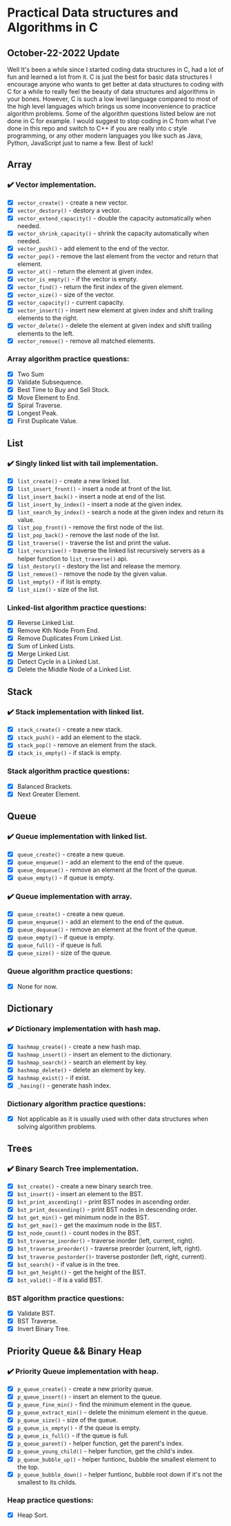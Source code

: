# Practical Data structures and Algorithms in C

## October-22-2022 Update

Well It's been a while since I started coding data structures in C, had a lot of fun and learned a lot from it.
C is just the best for basic data structures I encourage anyone who wants to get better at data structures to 
coding with C for a while to really feel the beauty of data structures and algorithms in your bones. However, C 
is such a low level language compared to most of the high level languages which brings us some inconvenience to 
practice algorithm problems. Some of the algorithm questions listed below are not done in C for example. I would 
suggest to stop coding in C from what I've done in this repo and switch to C++ if you are really into c style 
programming, or any other modern languages you like such as Java, Python, JavaScript just to name a few. Best of luck!

## Array

### :heavy_check_mark: Vector implementation. 

- [x] `vector_create()`          - create a new vector.
- [x] `vector_destory()`         - destory a vector. 
- [x] `vector_extend_capacity()` - double the capacity automatically when needed.
- [x] `vector_shrink_capacity()` - shrink the capacity automatically when needed.
- [x] `vector_push()`            - add element to the end of the vector.
- [x] `vector_pop()`             - remove the last element from the vector and return that element.
- [x] `vector_at()`              - return the element at given index.
- [x] `vector_is_empty()`        - if the vector is empty.
- [x] `vector_find()`            - return the first index of the given element.
- [x] `vector_size()`            - size of the vector.
- [x] `vector_capacity()`        - current capacity.
- [x] `vector_insert()`          - insert new element at given index and shift trailing elements to the right.
- [x] `vector_delete()`          - delete the element at given index and shift trailing elements to the left.
- [x] `vector_remove()`          - remove all matched elements.

### Array algorithm practice questions:

- [x] Two Sum
- [x] Validate Subsequence.
- [x] Best Time to Buy and Sell Stock.
- [x] Move Element to End.
- [x] Spiral Traverse.
- [x] Longest Peak.
- [x] First Duplicate Value.

## List

### :heavy_check_mark: Singly linked list with tail implementation.

- [x] `list_create()`           - create a new linked list.
- [x] `list_insert_front()`     - insert a node at front of the list.
- [x] `list_insert_back()`      - insert a node at end of the list.
- [x] `list_insert_by_index()`  - insert a node at the given index.
- [x] `list_search_by_index()`  - search a node at the given index and return its value.
- [x] `list_pop_front()`        - remove the first node of the list.
- [x] `list_pop_back()`         - remove the last node of the list.
- [x] `list_traverse()`         - traverse the list and print the value.
- [x] `list_recursive()`        - traverse the linked list recursively servers as a helper function to `list_traverse()` api.
- [x] `list_destory()`          - destory the list and release the memory.
- [x] `list_remove()`           - remove the node by the given value.
- [x] `list_empty()`            - if list is empty.
- [x] `list_size()`             - size of the list.

### Linked-list algorithm practice questions: 

- [x] Reverse Linked List.
- [x] Remove Kth Node From End.
- [x] Remove Duplicates From Linked List.
- [x] Sum of Linked Lists.
- [x] Merge Linked List.
- [x] Detect Cycle in a Linked List.
- [x] Delete the Middle Node of a Linked List.

## Stack

### :heavy_check_mark: Stack implementation with linked list.

- [x] `stack_create()`          - create a new stack.
- [x] `stack_push()`            - add an element to the stack.
- [x] `stack_pop()`             - remove an element from the stack.
- [x] `stack_is_empty()`        - if stack is empty.

### Stack algorithm practice questions:

- [x] Balanced Brackets.
- [x] Next Greater Element.

## Queue

### :heavy_check_mark: Queue implementation with linked list.

- [x] `queue_create()`          - create a new queue.
- [x] `queue_enqueue()`         - add an element to the end of the queue.
- [x] `queue_dequeue()`         - remove an element at the front of the queue.
- [x] `queue_empty()`           - if queue is empty.

### :heavy_check_mark: Queue implementation with array.

- [x] `queue_create()`          - create a new queue.
- [x] `queue_enqueue()`         - add an element to the end of the queue.
- [x] `queue_dequeue()`         - remove an element at the front of the queue.
- [x] `queue_empty()`           - if queue is empty.
- [x] `queue_full()`            - if queue is full.
- [x] `queue_size()`            - size of the queue.

### Queue algorithm practice questions:

- [x] None for now. 

## Dictionary

### :heavy_check_mark: Dictionary implementation with hash map.

- [x] `hashmap_create()`        - create a new hash map.
- [x] `hashmap_insert()`        - insert an element to the dictionary.
- [x] `hashmap_search()`        - search an element by key.
- [x] `hashmap_delete()`        - delete an element by key.
- [x] `hashmap_exist()`         - if exist.
- [x] `_hasing()`               - generate hash index.

### Dictionary algorithm practice questions:

- [x] Not applicable as it is usually used with other data structures when solving algorithm problems.

## Trees

### :heavy_check_mark: Binary Search Tree implementation.

- [x] `bst_create()`            - create a new binary search tree.
- [x] `bst_insert()`            - insert an element to the BST.
- [x] `bst_print_ascending()`   - print BST nodes in ascending order.
- [x] `bst_print_descending()`  - print BST nodes in descending order.
- [x] `bst_get_min()`           - get minimum node in the BST.
- [x] `bst_get_max()`           - get the maximum node in the BST.
- [x] `bst_node_count()`        - count nodes in the BST.
- [x] `bst_traverse_inorder()`  - traverse inorder (left, current, right).
- [x] `bst_traverse_preorder()` - traverse preorder (current, left, right).
- [x] `bst_traverse_postorder()`- traverse postorder (left, right, current).
- [x] `bst_search()`            - if value is in the tree.
- [x] `bst_get_height()`        - get the height of the BST.
- [x] `bst_valid()`             - if is a valid BST.

### BST algorithm practice questions:

- [x] Validate BST.
- [x] BST Traverse.
- [x] Invert Binary Tree.

## Priority Queue && Binary Heap

### :heavy_check_mark: Priority Queue implementation with heap.

- [x] `p_queue_create()`        - create a new priority queue.
- [x] `p_queue_insert()`        - insert an element to the queue.
- [x] `p_queue_fine_min()`      - find the minimum element in the queue.
- [x] `p_queue_extract_min()`   - delete the minimum element in the queue.
- [x] `p_queue_size()`          - size of the queue.
- [x] `p_queue_is_empty()`      - if the queue is empty.
- [x] `p_queue_is_full()`       - if the queue is full.
- [x] `p_queue_parent()`        - helper function, get the parent's index.
- [x] `p_queue_young_child()`   - helper function, get the child's index.
- [x] `p_queue_bubble_up()`     - helper funtionc, bubble the smallest element to the top.
- [x] `p_queue_bubble_down()`   - helper funtionc, bubble root down if it's not the smallest to its childs.

### Heap practice questions:

- [x] Heap Sort.
